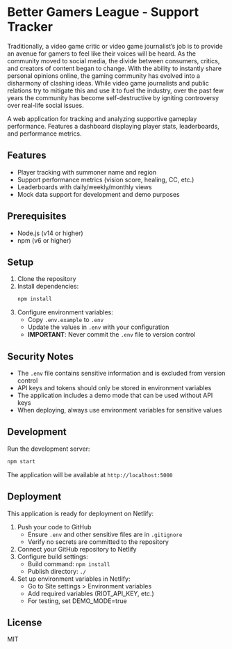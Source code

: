 # Better Gamers League - Support Tracker


Traditionally, a video game critic or video game journalist’s job is to provide an avenue for gamers to feel like their voices will be heard. As the community moved to social media, the divide between consumers, critics, and creators of content began to change. With the ability to instantly share personal opinions online, the gaming community has evolved into a disharmony of clashing ideas. While video game journalists and public relations try to mitigate this and use it to fuel the industry, over the past few years the community has become self-destructive by igniting controversy over real-life social issues.

A web application for tracking and analyzing supportive gameplay performance. Features a dashboard displaying player stats, leaderboards, and performance metrics.

## Features

- Player tracking with summoner name and region
- Support performance metrics (vision score, healing, CC, etc.)
- Leaderboards with daily/weekly/monthly views
- Mock data support for development and demo purposes

## Prerequisites

- Node.js (v14 or higher)
- npm (v6 or higher)

## Setup

1. Clone the repository
2. Install dependencies:
   ```bash
   npm install
   ```
3. Configure environment variables:
   - Copy `.env.example` to `.env`
   - Update the values in `.env` with your configuration
   - **IMPORTANT**: Never commit the `.env` file to version control

## Security Notes

- The `.env` file contains sensitive information and is excluded from version control
- API keys and tokens should only be stored in environment variables
- The application includes a demo mode that can be used without API keys
- When deploying, always use environment variables for sensitive values

## Development

Run the development server:
```bash
npm start
```

The application will be available at `http://localhost:5000`

## Deployment

This application is ready for deployment on Netlify:

1. Push your code to GitHub
   - Ensure `.env` and other sensitive files are in `.gitignore`
   - Verify no secrets are committed to the repository
2. Connect your GitHub repository to Netlify
3. Configure build settings:
   - Build command: `npm install`
   - Publish directory: `./`
4. Set up environment variables in Netlify:
   - Go to Site settings > Environment variables
   - Add required variables (RIOT_API_KEY, etc.)
   - For testing, set DEMO_MODE=true

## License

MIT
